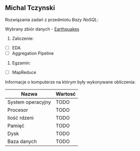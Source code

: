 ## Michal Tczynski

Rozwiązania zadań z przedmiotu *Bazy NoSQL*:

Wybrany zbiór danych - [Earthquakes](https://earthquake.usgs.gov/)

1. Zaliczenie:
 - [ ] EDA
 - [ ] Aggregation Pipeline
1. Egzamin:
 - [ ] MapReduce

Informacje o komputerze na którym były wykonywane obliczenia:

| Nazwa                 | Wartosć    |
|-----------------------|------------|
| System operacyjny     | TODO |
| Procesor              | TODO |
| Ilość rdzeni          | TODO |
| Pamięć                | TODO |
| Dysk                  | TODO |
| Baza danych           | TODO |
